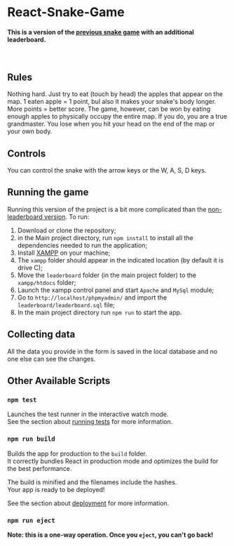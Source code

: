 # React-Snake-Game 
#### This is a version of the [previous snake game](https://github.com/KamilCodemate/React-Snake-Game) with an additional leaderboard.
<br/>

## Rules

Nothing hard. Just try to eat (touch by head) the apples that appear on the map. 1 eaten apple = 1 point, bul also it makes your snake's body longer.
More points = better score. The game, however, can be won by eating enough apples to physically occupy the entire map. If you do, you are a true grandmaster.
You lose when you hit your head on the end of the map or your own body.

## Controls

You can control the snake with the arrow keys or the W, A, S, D keys.

## Running the game

Running this version of the project is a bit more complicated than the [non-leaderboard version](https://github.com/KamilCodemate/React-Snake-Game). To run:
1. Download or clone the repository;
2. in the Main project directory, run `npm install` to install all the dependencies needed to run the application;
3. Install [XAMPP](https://www.apachefriends.org/pl/download.html) on your machine;
4. The `xampp` folder should appear in the indicated location (by default it is drive C);
5. Move the `leaderboard` folder (in the main project folder) to the `xampp/htdocs` folder;
6. Launch the xampp control panel and start `Apache` and `MySql` module;
7. Go to `http://localhost/phpmyadmin/` and import the `leaderboard/leaderboard.sql` file;
8. In the main project directory run `npm run` to start the app.

## Collecting data
All the data you provide in the form is saved in the local database and no one else can see the changes.

## Other Available Scripts

### `npm test`

Launches the test runner in the interactive watch mode.\
See the section about [running tests](https://facebook.github.io/create-react-app/docs/running-tests) for more information.

### `npm run build`

Builds the app for production to the `build` folder.\
It correctly bundles React in production mode and optimizes the build for the best performance.

The build is minified and the filenames include the hashes.\
Your app is ready to be deployed!

See the section about [deployment](https://facebook.github.io/create-react-app/docs/deployment) for more information.

### `npm run eject`

**Note: this is a one-way operation. Once you `eject`, you can't go back!**

